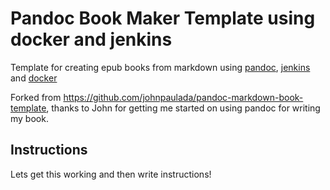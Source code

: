# Pandoc Book Maker Template using docker and jenkins

Template for creating epub books from markdown using [pandoc](https://pandoc.org/), [jenkins](https://www.jenkins.io/) and [docker](https://www.docker.com/)

Forked from https://github.com/johnpaulada/pandoc-markdown-book-template, thanks to John for getting me started on using pandoc for writing my book.

## Instructions

Lets get this working and then write instructions!
